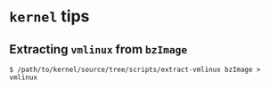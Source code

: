 # `kernel` tips

## Extracting `vmlinux` from `bzImage`
```
$ /path/to/kernel/source/tree/scripts/extract-vmlinux bzImage > vmlinux
```


